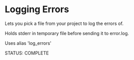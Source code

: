 # Logging Errors 

Lets you pick a file from your project to log the errors of. 

Holds stderr in temporary file before sending it to error.log. 

Uses alias 'log_errors'

STATUS: COMPLETE

